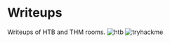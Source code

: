 # Writeups

Writeups of HTB and THM rooms.
![htb](https://github.com/fromastr/Writeups/assets/36005077/d5e77e52-24bf-4b72-a75d-b255aff21360)
![tryhackme](https://github.com/fromastr/Writeups/assets/36005077/bb71b4d0-9fab-4535-bee6-7166b6f2dd4c)
